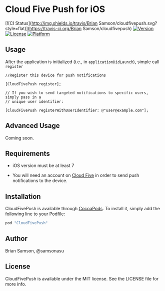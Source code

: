 # Cloud Five Push for iOS

[![CI Status](http://img.shields.io/travis/Brian Samson/cloudfivepush.svg?style=flat)](https://travis-ci.org/Brian Samson/cloudfivepush)
[![Version](https://img.shields.io/cocoapods/v/cloudfivepush.svg?style=flat)](http://cocoapods.org/pods/cloudfivepush)
[![License](https://img.shields.io/cocoapods/l/cloudfivepush.svg?style=flat)](http://cocoapods.org/pods/cloudfivepush)
[![Platform](https://img.shields.io/cocoapods/p/cloudfivepush.svg?style=flat)](http://cocoapods.org/pods/cloudfivepush)

## Usage

After the application is initialized (i.e., in `applicationDidLaunch`), simple call `register`

    //Register this device for push notifications

    [CloudFivePush register];

    // If you wish to send targeted notifications to specific users, simply pass in a
    // unique user identifier:

    [CloudFivePush registerWithUserIdentifier: @"user@example.com"];

## Advanced Usage

Coming soon.

## Requirements

* iOS version must be at least 7

* You will need an account on [Cloud Five](http://push.cloudfiveapp.com) in order to send push notifications to the device.

## Installation

CloudFivePush is available through [CocoaPods](http://cocoapods.org). To install
it, simply add the following line to your Podfile:

```ruby
pod "CloudFivePush"
```

## Author

Brian Samson, @samsonasu

## License

CloudFivePush is available under the MIT license. See the LICENSE file for more info.
